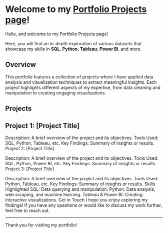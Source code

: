
# Welcome to my [Portfolio Projects page](https://tetianashchudla.github.io/Portfolio.github.io/)!

Hello, and welcome to my Portfolio Projects page! 

Here, you will find an in-depth exploration of various datasets that showcase my skills in __SQL__, __Python__, __Tableau__, __Power BI__, and more.

## Overview
This portfolio features a collection of projects where I have applied data analysis and visualization techniques to extract meaningful insights. Each project highlights different aspects of my expertise, from data cleaning and manipulation to creating engaging visualizations.

## Projects
## Project 1: [Project Title]

Description: A brief overview of the project and its objectives.
Tools Used: SQL, Python, Tableau, etc.
Key Findings: Summary of insights or results.
Project 2: [Project Title]

Description: A brief overview of the project and its objectives.
Tools Used: SQL, Python, Power BI, etc.
Key Findings: Summary of insights or results.
Project 3: [Project Title]

Description: A brief overview of the project and its objectives.
Tools Used: Python, Tableau, etc.
Key Findings: Summary of insights or results.
Skills Highlighted
SQL: Data querying and manipulation.
Python: Data analysis, web scraping, and machine learning.
Tableau & Power BI: Creating interactive visualizations.
Get in Touch
I hope you enjoy exploring my findings! If you have any questions or would like to discuss my work further, feel free to reach out.

--------------------------------------------------

Thank you for visiting my portfolio!
